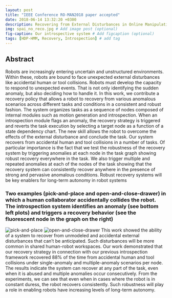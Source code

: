 ```yaml
---
layout: post
title: "IEEE Conference RO-MAN2018 paper accepted"
date: 2018-06-14 13:32:20 +0300
description: Recovering from External Disturbances in Online Manipulation through State-Dependent Revertive Recovery Policies
img: spai_no_reco.jpg # Add image post (optional)
fig-caption: Our introspective system # Add figcaption (optional)
tags: [HDP-HMM, Recovery, Introspection] # add tag
---
```

## Abstract
Robots are increasingly entering uncertain and unstructured environments. Within these, robots are bound to face unexpected external disturbances like accidental human or tool collisions. Robots must develop the capacity to respond to unexpected events. That is not only identifying the sudden anomaly, but also deciding how to handle it. In this work, we contribute a recovery policy that allows a robot to recovery from various anomalous scenarios across different tasks and conditions in a consistent and robust fashion. The system
organizes tasks as a sequence of nodes composed of internal modules such as motion generation and introspection. When an introspection module flags an anomaly, the recovery strategy is triggered and reverts the task execution by selecting a target node as a function of a state dependency chart. The new skill allows the robot to overcome the effects of the external disturbance and conclude the task. Our system recovers from accidental human and tool collisions in a number of tasks. Of particular importance is the fact that we test the robustness of the recovery system by triggering anomalies at each node in the task graph showing robust recovery everywhere in the task. We also trigger multiple and repeated anomalies at each of the nodes of the task showing that the recovery system can consistently recover anywhere in the presence of strong and pervasive anomalous conditions. Robust recovery systems will be key enablers for long-term autonomy in robot systems

### Two examples (pick-and-place and open-and-close-drawer) in which a human collaborator accidentally collides the robot. The introspection system identifies an anomaly (see bottom left plots) and triggers a recovery behavior (see the fluorescent node in the graph on the right)
![pick-and-place](pnp.jpg)
![open-and-close-drawer](open_drawer.jpg)
This work showed the ability of a system to recover from unmodeled and accidental external disturbances that can’t
be anticipated. Such disturbances will be more common in shared human-robot workspaces. Our work demonstrated
that our recovery strategy in connection with our previous introspection framework recovered 88% of the time from accidental human and tool collisions under single-anomaly and multiple-anomaly scenarios per node. The results indicate the
system can recover at any part of the task, even when it is abused and multiple anomalies occur consecutively. From the
experiments, we can see that even when in cases where the robot is in constant duress, the robot recovers consistently.
Such robustness will play a role in enabling robots have increasing levels of long-term autonomy.

